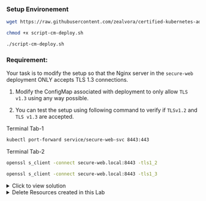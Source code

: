 ### Setup Environement
```sh
wget https://raw.githubusercontent.com/zealvora/certified-kubernetes-administrator/refs/heads/master/Exercises/script-cm-deploy.sh

chmod +x script-cm-deploy.sh

./script-cm-deploy.sh
```


### Requirement:

Your task is to modify the setup so that the Nginx server in the `secure-web` deployment ONLY accepts TLS 1.3 connections. 
 
1. Modify the ConfigMap associated with deployment to only allow `TLS v1.3` using any way possible.

2. You can test the setup using following command to verify if `TLSv1.2` and `TLS v1.3` are accepted.


Terminal Tab-1
```sh
kubectl port-forward service/secure-web-svc 8443:443
```
Terminal Tab-2
```sh
openssl s_client -connect secure-web.local:8443 -tls1_2

openssl s_client -connect secure-web.local:8443 -tls1_3
```
<details>
  <summary>Click to view solution</summary>
  
### Solution
```sh
kubectl get configmap

kubectl describe configmap nginx-config-v1

kubectl get configmap nginx-config-v1 -o yaml > configmap-v2.yaml
```
```sh
nano configmap-v2.yaml
```
```sh
ssl_protocols TLSv1.3;
name: nginx-config-v2
```
```sh
kubectl create configmap nginx-config-v2

kubectl edit deployment secure-web
```
```sh
volumes:
      - configMap:
          name: nginx-config-v2
```
```sh
kubectl get pods
```

### Test TLS 1.2 and TLS 1.3 Connection (After Solution)
```sh
kubectl port-forward service/secure-web-svc 8443:443

openssl s_client -connect secure-web.local:8443 -tls1_2

openssl s_client -connect secure-web.local:8443 -tls1_3
```
</details>

<details>
  <summary>Delete Resources created in this Lab</summary>

### Delete Resources
```sh
kubectl delete deployment secure-web

kubectl delete configmap nginx-config-v1

kubectl delete service secure-web-svc

kubectl delete secret tls-secret

rm tls.crt  tls.key configmap-v2.yaml
```
</details>